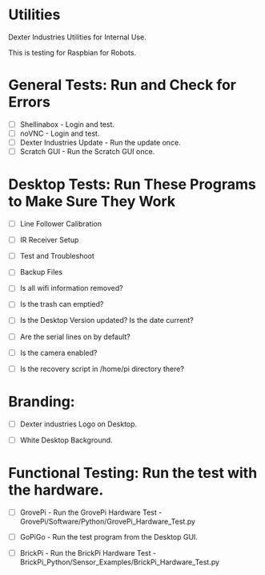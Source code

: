 # Utilities
Dexter Industries Utilities for Internal Use.


This is testing for Raspbian for Robots.


General Tests:  Run and Check for Errors
=====================================
-[ ] Shellinabox - Login and test.  
-[ ] noVNC - Login and test.
-[ ] Dexter Industries Update - Run the update once.
-[ ] Scratch GUI - Run the Scratch GUI once.  

Desktop Tests:  Run These Programs to Make Sure They Work
=====================================
- [ ] Line Follower Calibration
- [ ] IR Receiver Setup
- [ ] Test and Troubleshoot
- [ ] Backup Files


- [ ] Is all wifi information removed?
- [ ] Is the trash can emptied?
- [ ] Is the Desktop Version updated?  Is the date current?
- [ ] Are the serial lines on by default?
- [ ] Is the camera enabled?
- [ ] Is the recovery script in /home/pi directory there?

Branding:
=====================================
- [ ] Dexter industries Logo on Desktop.
- [ ] White Desktop Background.


Functional Testing:  Run the test with the hardware.
=====================================
- [ ] GrovePi -  Run the GrovePi Hardware Test - GrovePi/Software/Python/GrovePi_Hardware_Test.py
- [ ] GoPiGo - Run the test program from the Desktop GUI.
- [ ] BrickPi - Run the BrickPi Hardware Test - BrickPi_Python/Sensor_Examples/BrickPi_Hardware_Test.py

